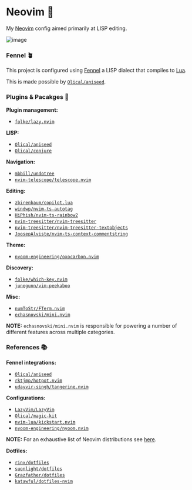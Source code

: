 # Neovim 💎

My [Neovim](https://neovim.io/) config aimed primarily at LISP editing.

![image](https://user-images.githubusercontent.com/2978850/231408234-b0c39860-9148-4974-a4b3-fb68c3024752.png)

### Fennel 🪴

This project is configured using [Fennel](https://fennel-lang.org/) a LISP dialect that compiles to [Lua](https://www.lua.org/).

This is made possible by [`Olical/aniseed`](https://github.com/Olical/aniseed).

### Plugins & Pacakges 🧰

**Plugin management:**

- [`folke/lazy.nvim`](https://github.com/folke/lazy.nvim)

**LISP:**

- [`Olical/aniseed`](https://github.com/Olical/aniseed)
- [`Olical/conjure`](https://github.com/Olical/conjure) 

**Navigation:**

- [`mbbill/undotree`](https://github.com/mbbill/undotree)
- [`nvim-telescope/telescope.nvim`](https://github.com/nvim-telescope/telescope.nvim)

**Editing:**

- [`zbirenbaum/copilot.lua`](https://github.com/zbirenbaum/copilot.lua)
- [`windwp/nvim-ts-autotag`](https://github.com/windwp/nvim-ts-autotag)
- [`HiPhish/nvim-ts-rainbow2`](https://github.com/HiPhish/nvim-ts-rainbow2)
- [`nvim-treesitter/nvim-treesitter`](https://github.com/nvim-treesitter/nvim-treesitter)
- [`nvim-treesitter/nvim-treesitter-textobjects`](https://github.com/nvim-treesitter/nvim-treesitter-textobjects)
- [`JoosepAlviste/nvim-ts-context-commentstring`](https://github.com/JoosepAlviste/nvim-ts-context-commentstring)

**Theme:**

- [`nyoom-engineering/oxocarbon.nvim`](https://github.com/nyoom-engineering/oxocarbon.nvim)

**Discovery:**

- [`folke/which-key.nvim`](https://github.com/folke/which-key.nvim)
- [`junegunn/vim-peekaboo`](https://github.com/junegunn/vim-peekaboo)

**Misc:**

- [`numToStr/FTerm.nvim`](https://github.com/numToStr/FTerm.nvim)
- [`echasnovski/mini.nvim`](https://github.com/echasnovski/mini.nvim)

**NOTE:** `echasnovski/mini.nvim` is responsible for powering a number of different features across multiple categories.

### References 📚

**Fennel integrations:**

- [`Olical/aniseed`](https://github.com/Olical/aniseed)
- [`rktjmp/hotpot.nvim`](https://github.com/rktjmp/hotpot.nvim)
- [`udayvir-singh/tangerine.nvim`](https://github.com/udayvir-singh/tangerine.nvim)

**Configurations:**

- [`LazyVim/LazyVim`](https://github.com/LazyVim/LazyVim)
- [`Olical/magic-kit`](https://github.com/Olical/magic-kit)
- [`nvim-lua/kickstart.nvim`](https://github.com/nvim-lua/kickstart.nvim)
- [`nyoom-engineering/nyoom.nvim`](https://github.com/nyoom-engineering/nyoom.nvim)

**NOTE:** For an exhaustive list of Neovim distributions see [here](https://github.com/rockerBOO/awesome-neovim#preconfigured-configuration).

**Dotfiles:**

- [`rinx/dotfiles`](https://github.com/rinx/dotfiles)
- [`suonlight/dotfiles`](https://github.com/suonlight/dotfiles)
- [`Grazfather/dotfiles`](https://github.com/Grazfather/dotfiles)
- [`katawful/dotfiles-nvim`](https://github.com/katawful/dotfiles-nvim)
